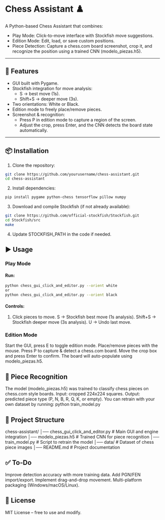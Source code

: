 # Chess Assistant ♟️  
A Python-based Chess Assistant that combines:  
- Play Mode: Click-to-move interface with Stockfish move suggestions.  
- Edition Mode: Edit, load, or save custom positions.  
- Piece Detection: Capture a chess.com board screenshot, crop it, and recognize the position using a trained CNN (modelo_piezas.h5).  

---

## 🚀 Features  
- GUI built with Pygame.  
- Stockfish integration for move analysis:  
  - S → best move (1s).  
  - Shift+S → deeper move (3s).  
- Two orientations: White or Black.  
- Edition mode to freely place/remove pieces.  
- Screenshot & recognition:  
  - Press P in edition mode to capture a region of the screen.  
  - Adjust the crop, press Enter, and the CNN detects the board state automatically.  

---

## 📦 Installation  
1. Clone the repository:  
```bash
git clone https://github.com/yourusername/chess-assistant.git
cd chess-assistant
```
2. Install dependencies:
```bash
pip install pygame python-chess tensorflow pillow numpy
```
3. Download and compile Stockfish (if not already available):
```bash
git clone https://github.com/official-stockfish/Stockfish.git
cd Stockfish/src
make
```
4. Update STOCKFISH_PATH in the code if needed.
## ▶️ Usage

### Play Mode
#### Run:
```bash
python chess_gui_click_and_editor.py --orient white
or
python chess_gui_click_and_editor.py --orient black
```

#### Controls:
1. Click pieces to move.
S → Stockfish best move (1s analysis).
Shift+S → Stockfish deeper move (3s analysis).
U → Undo last move.

### Edition Mode
Start the GUI, press E to toggle edition mode.
Place/remove pieces with the mouse.
Press P to capture & detect a chess.com board.
Move the crop box and press Enter to confirm.
The board will auto-populate using modelo_piezas.h5.

## 🧠 Piece Recognition
The model (modelo_piezas.h5) was trained to classify chess pieces on chess.com style boards.
Input: cropped 224x224 squares.
Output: predicted piece type (P, N, B, R, Q, K, or empty).
You can retrain with your own dataset by running:
python train_model.py

## 📂 Project Structure
chess-assistant/
│── chess_gui_click_and_editor.py   # Main GUI and engine integration
│── modelo_piezas.h5                # Trained CNN for piece recognition
│── train_model.py                  # Script to retrain the model
│── data/                           # Dataset of chess piece images
│── README.md                       # Project documentation

## ✅ To-Do
 Improve detection accuracy with more training data.
 Add PGN/FEN import/export.
 Implement drag-and-drop movement.
 Multi-platform packaging (Windows/macOS/Linux).

## 📜 License
MIT License – free to use and modify.